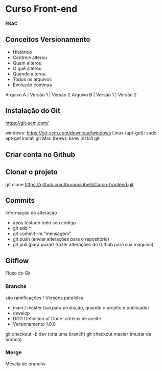 # Curso Front-end 
#### EBAC

## Conceitos Versionamento 
- Histórico
- Controle alterou
- Quem alterou
- O quê alterou
- Quando alterou
- Todos os arquivos
- Evolução continua

Arquivo A | Versão 1 | Versão 2
Arquivo B | Versão 1 | Versão 2

## Instalação do Git
https://git-scm.com/

windows: https://git-scm.com/download/windows
Linux (apt-get): sudo apt-get install git
Mac (brew): brew install git


## Criar conta no Github

## Clonar o projeto
git clone https://github.com/brunociribelli/Curso-frontend.git

## Commits
Informação de alteração
- após testado todo seu código
- git add *
- git commit -m "mensagem"
- git push (enviar alterações para o repositório)
- git pull (para puxar/ trazer alterações do Github para sua máquina)

## Gitflow
Fluxo do Git

### Branchs
são ramificações / Versoes paralelas

- main / master (vai para produção, quando o projeto é publicado)
- develop 
- DOD Definition of Done: critéios de aceite
- Versionamento 1.0.0

git checkout -b dev (cria uma branch)
git checkout master (mudar de branch)


### Merge
Mescla de branchs